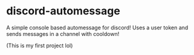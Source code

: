 # discord-automessage
A simple console based automessage for discord! Uses a user token and sends messages in a channel with cooldown! 

(This is my first project lol)
